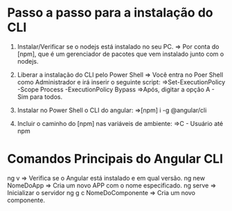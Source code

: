 # Passo a passo para a instalação do CLI

1. Instalar/Verificar se o nodejs está instalado no seu PC.
=> Por conta do [npm], que é um gerenciador de pacotes que vem instalado junto com o nodejs.

2. Liberar a instalação do CLI pelo Power Shell
=> Você entra no Poer Shell como Administrador e irá inserir o seguinte script:
=>Set-ExecutionPolicy -Scope Process -ExecutionPolicy Bypass
=>Após, digitar a opção A - Sim para todos.

3. Instalar no Power Shell o CLI do angular:
=>[npm] i -g @angular/cli 

4. Incluir o caminho do [npm] nas variáveis de ambiente:
=>C - Usuário até npm

# Comandos Principais do Angular CLI
ng v => Verifica se o Angular está instalado e em qual versão.
ng new NomeDoApp => Cria um novo APP com o nome especificado.
ng serve => Inicializar o servidor
ng g c NomeDoComponente => Cria um novo componente.